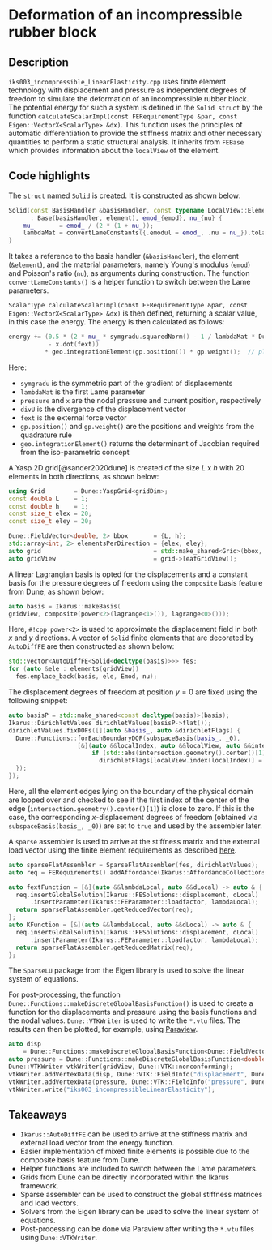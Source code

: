 # Deformation of an incompressible rubber block

## Description

`iks003_incompressible_LinearElasticity.cpp` uses finite element technology with displacement and pressure as
independent degrees of freedom to simulate the deformation of an incompressible rubber block. The potential energy
for such a system is defined in the `Solid struct` by the function
`calculateScalarImpl(const FERequirementType &par, const Eigen::VectorX<ScalarType> &dx)`.
This function uses the principles of automatic differentiation to provide the stiffness matrix and
other necessary quantities to perform a static structural analysis.
It inherits from `FEBase` which provides information about the `localView` of the element.

## Code highlights

The `struct` named `Solid` is created. It is constructed as shown below:

```cpp
Solid(const BasisHandler &basisHandler, const typename LocalView::Element &element, double emod, double nu)
      : Base(basisHandler, element), emod_{emod}, nu_{nu} {
    mu_       = emod_ / (2 * (1 + nu_));
    lambdaMat = convertLameConstants({.emodul = emod_, .nu = nu_}).toLamesFirstParameter();
}
```

It takes a reference to the basis handler (`&basisHandler`),
the element (`&element`), and the material parameters, namely Young's modulus
(`emod`) and Poisson's ratio (`nu`), as arguments during construction.
The function `convertLameConstants()` is a helper function
to switch between the Lame parameters.

`ScalarType calculateScalarImpl(const FERequirementType &par, const Eigen::VectorX<ScalarType> &dx)` is
then defined, returning a scalar value, in this case the energy.
The energy is then calculated as follows:

```cpp
energy += (0.5 * (2 * mu_ * symgradu.squaredNorm() - 1 / lambdaMat * Dune::power(pressure, 2)) + pressure * divU
           - x.dot(fext))
          * geo.integrationElement(gp.position()) * gp.weight();  // plane strain for 2D
```

Here:

- `symgradu` is the symmetric part of the gradient of displacements
- `lambdaMat` is the first Lame parameter
- `pressure` and `x` are the nodal pressure and current position, respectively
- `divU` is the divergence of the displacement vector
- `fext` is the external force vector
- `gp.position()` and `gp.weight()` are the positions and weights from the quadrature rule
- `geo.integrationElement()` returns the determinant of Jacobian required from the iso-parametric concept

A Yasp 2D grid[@sander2020dune] is created of the size $L$ x $h$ with 20 elements in both directions, as shown below:

```cpp
using Grid        = Dune::YaspGrid<gridDim>;
const double L    = 1;
const double h    = 1;
const size_t elex = 20;
const size_t eley = 20;

Dune::FieldVector<double, 2> bbox       = {L, h};
std::array<int, 2> elementsPerDirection = {elex, eley};
auto grid                               = std::make_shared<Grid>(bbox, elementsPerDirection);
auto gridView                           = grid->leafGridView();
```

A linear Lagrangian basis is opted for the displacements and a constant basis for the pressure degrees of freedom using the
`composite` basis feature from Dune, as shown below:

```cpp
auto basis = Ikarus::makeBasis(
gridView, composite(power<2>(lagrange<1>()), lagrange<0>()));
```

Here, `#!cpp power<2>` is used to approximate the displacement field in both $x$ and $y$ directions.
A vector of `Solid` finite elements that are decorated by `AutoDiffFE` are then constructed as shown below:

```cpp
std::vector<AutoDiffFE<Solid<decltype(basis)>>> fes;
for (auto &ele : elements(gridView))
  fes.emplace_back(basis, ele, Emod, nu);
```

The displacement degrees of freedom at position $y=0$ are fixed using the following snippet:

```cpp
auto basisP = std::make_shared<const decltype(basis)>(basis);
Ikarus::DirichletValues dirichletValues(basisP->flat());
dirichletValues.fixDOFs([](auto &basis_, auto &dirichletFlags) {
  Dune::Functions::forEachBoundaryDOF(subspaceBasis(basis_, _0),
                   [&](auto &&localIndex, auto &&localView, auto &&intersection) {
                       if (std::abs(intersection.geometry().center()[1]) < 1e-8)
                         dirichletFlags[localView.index(localIndex)] = true;
  });
});
```

Here, all the element edges lying on the boundary of the physical domain are looped over and checked to see if the first index
of the center of the edge (`intersection.geometry().center()[1]`) is close to zero. If this is the case, the corresponding $x$-displacement
degrees of freedom (obtained via `subspaceBasis(basis_, _0)`) are set to `true` and used by the assembler later.

A `sparse` assembler is used to arrive at the stiffness matrix and the external load vector using the
finite element requirements as described [here](../01_framework/feRequirements.md#fe-requirements).

```cpp
auto sparseFlatAssembler = SparseFlatAssembler(fes, dirichletValues);
auto req = FERequirements().addAffordance(Ikarus::AffordanceCollections::elastoStatics);

auto fextFunction = [&](auto &&lambdaLocal, auto &&dLocal) -> auto & {
  req.insertGlobalSolution(Ikarus::FESolutions::displacement, dLocal)
      .insertParameter(Ikarus::FEParameter::loadfactor, lambdaLocal);
  return sparseFlatAssembler.getReducedVector(req);
};
auto KFunction = [&](auto &&lambdaLocal, auto &&dLocal) -> auto & {
  req.insertGlobalSolution(Ikarus::FESolutions::displacement, dLocal)
      .insertParameter(Ikarus::FEParameter::loadfactor, lambdaLocal);
  return sparseFlatAssembler.getReducedMatrix(req);
};
```

The `SparseLU` package from the Eigen library is used to solve the linear system of equations.

For post-processing, the function `Dune::Functions::makeDiscreteGlobalBasisFunction()` is used to create a function for
the displacements and pressure using the basis functions and the nodal values. `Dune::VTKWriter` is used to write
the `*.vtu` files. The results can then be plotted, for example, using [Paraview](https://www.paraview.org/).

```cpp
auto disp
    = Dune::Functions::makeDiscreteGlobalBasisFunction<Dune::FieldVector<double, 2>>(subspaceBasis(basis.flat(), _0), d);
auto pressure = Dune::Functions::makeDiscreteGlobalBasisFunction<double>(subspaceBasis(basis.flat(), _1), d);
Dune::VTKWriter vtkWriter(gridView, Dune::VTK::nonconforming);
vtkWriter.addVertexData(disp, Dune::VTK::FieldInfo("displacement", Dune::VTK::FieldInfo::Type::vector, 2));
vtkWriter.addVertexData(pressure, Dune::VTK::FieldInfo("pressure", Dune::VTK::FieldInfo::Type::scalar, 1));
vtkWriter.write("iks003_incompressibleLinearElasticity");
```

## Takeaways

- `Ikarus::AutoDiffFE` can be used to arrive at the stiffness matrix and external load vector from the energy function.
- Easier implementation of mixed finite elements is possible due to the composite basis feature from Dune.
- Helper functions are included to switch between the Lame parameters.
- Grids from Dune can be directly incorporated within the Ikarus framework.
- Sparse assembler can be used to construct the global stiffness matrices and load vectors.
- Solvers from the Eigen library can be used to solve the linear system of equations.
- Post-processing can be done via Paraview after writing the `*.vtu` files using `Dune::VTKWriter`.

